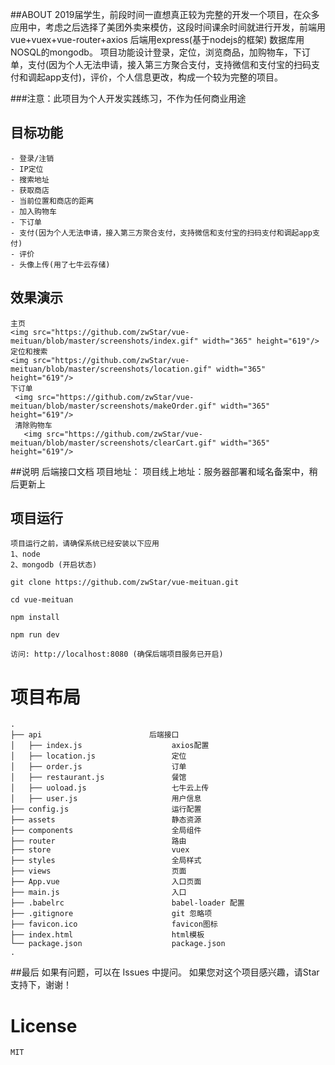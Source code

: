 ##ABOUT
   2019届学生，前段时间一直想真正较为完整的开发一个项目，在众多应用中，考虑之后选择了美团外卖来模仿，这段时间课余时间就进行开发，前端用vue+vuex+vue-router+axios 后端用express(基于nodejs的框架) 数据库用NOSQL的mongodb。
   项目功能设计登录，定位，浏览商品，加购物车，下订单，支付(因为个人无法申请，接入第三方聚合支付，支持微信和支付宝的扫码支付和调起app支付)，评价，个人信息更改，构成一个较为完整的项目。

###注意：此项目为个人开发实践练习，不作为任何商业用途

## 目标功能
    - 登录/注销
    - IP定位
    - 搜索地址
    - 获取商店
    - 当前位置和商店的距离
    - 加入购物车
    - 下订单
    - 支付(因为个人无法申请，接入第三方聚合支付，支持微信和支付宝的扫码支付和调起app支付)
    - 评价
    - 头像上传(用了七牛云存储)


## 效果演示
    主页
    <img src="https://github.com/zwStar/vue-meituan/blob/master/screenshots/index.gif" width="365" height="619"/>
    定位和搜索
    <img src="https://github.com/zwStar/vue-meituan/blob/master/screenshots/location.gif" width="365" height="619"/>
    下订单
     <img src="https://github.com/zwStar/vue-meituan/blob/master/screenshots/makeOrder.gif" width="365" height="619"/>
     清除购物车
       <img src="https://github.com/zwStar/vue-meituan/blob/master/screenshots/clearCart.gif" width="365" height="619"/>

##说明
    后端接口文档
    项目地址：
    项目线上地址：服务器部署和域名备案中，稍后更新上


## 项目运行

```
项目运行之前，请确保系统已经安装以下应用
1、node
2、mongodb (开启状态)
```

```
git clone https://github.com/zwStar/vue-meituan.git

cd vue-meituan

npm install

npm run dev

访问: http://localhost:8080 (确保后端项目服务已开启)

```

# 项目布局

```
.
├── api                        后端接口
│   ├── index.js                    axios配置
│   ├── location.js                 定位
│   ├── order.js                    订单
│   ├── restaurant.js               餐馆
│   ├── uoload.js                   七牛云上传
│   ├── user.js                     用户信息
├── config.js                       运行配置
├── assets                          静态资源
├── components                      全局组件
├── router                          路由
├── store                           vuex
├── styles                          全局样式
├── views                           页面
├── App.vue                         入口页面
├── main.js                         入口
├── .babelrc                        babel-loader 配置
├── .gitignore                      git 忽略项
├── favicon.ico                     favicon图标
├── index.html                      html模板
└── package.json                    package.json
.

```

##最后
    如果有问题，可以在 Issues 中提问。
    如果您对这个项目感兴趣，请Star支持下，谢谢！


# License
    MIT


